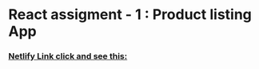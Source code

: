 # React assigment - 1 : Product listing App

### [Netlify Link click and see this:](https://react-assign-1-products-listing-app-t.netlify.app/)
